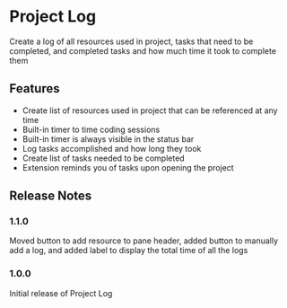 # Project Log

Create a log of all resources used in project, tasks that need to be completed, and completed tasks and how much time it took to complete them

## Features

- Create list of resources used in project that can be referenced at any time
- Built-in timer to time coding sessions
- Built-in timer is always visible in the status bar
- Log tasks accomplished and how long they took
- Create list of tasks needed to be completed
- Extension reminds you of tasks upon opening the project

## Release Notes

### 1.1.0

Moved button to add resource to pane header, added button to manually add a log, and added label to display the total time of all the logs

### 1.0.0

Initial release of Project Log

